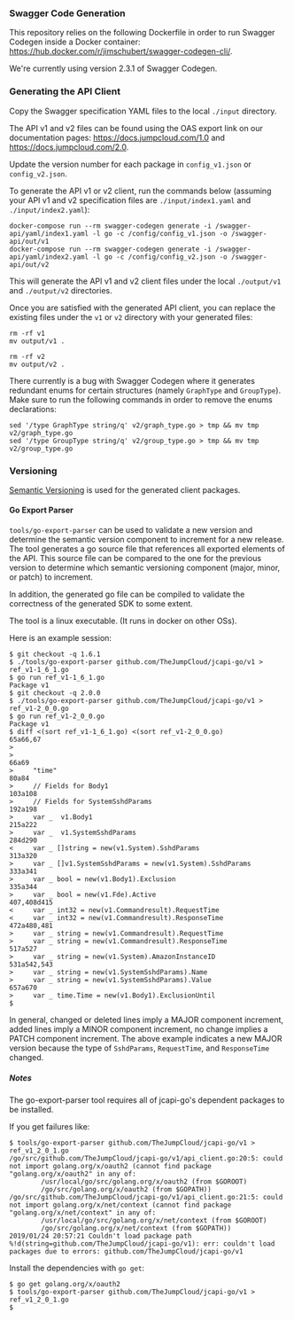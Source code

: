### Swagger Code Generation

This repository relies on the following Dockerfile in order to run
Swagger Codegen inside a Docker container:
https://hub.docker.com/r/jimschubert/swagger-codegen-cli/.

We're currently using version 2.3.1 of Swagger Codegen.

### Generating the API Client

Copy the Swagger specification YAML files to the local `./input` directory.

The API v1 and v2 files can be found using the OAS export link on our
documentation pages: https://docs.jumpcloud.com/1.0 and
https://docs.jumpcloud.com/2.0.

Update the version number for each package in `config_v1.json` or
`config_v2.json`.

To generate the API v1 or v2 client, run the commands below (assuming your
API v1 and v2 specification files are `./input/index1.yaml` and
`./input/index2.yaml`):

```
docker-compose run --rm swagger-codegen generate -i /swagger-api/yaml/index1.yaml -l go -c /config/config_v1.json -o /swagger-api/out/v1
docker-compose run --rm swagger-codegen generate -i /swagger-api/yaml/index2.yaml -l go -c /config/config_v2.json -o /swagger-api/out/v2
```

This will generate the API v1 and v2 client files under the local
`./output/v1` and `./output/v2` directories.

Once you are satisfied with the generated API client, you can replace the
existing files under the `v1` or `v2` directory with your generated files:

```
rm -rf v1
mv output/v1 .

rm -rf v2
mv output/v2 .
```

There currently is a bug with Swagger Codegen where it generates redundant
enums for certain structures (namely `GraphType` and `GroupType`).
Make sure to run the following commands in order to remove the enums
declarations:

```
sed '/type GraphType string/q' v2/graph_type.go > tmp && mv tmp v2/graph_type.go
sed '/type GroupType string/q' v2/group_type.go > tmp && mv tmp v2/group_type.go
```
### Versioning

[Semantic Versioning](https://semver.org) is used for the generated client packages.

#### Go Export Parser

`tools/go-export-parser` can be used to validate a new version and determine the semantic version
component to increment for a new release. The tool generates a go source file that references all
exported elements of the API. This source file can be compared to the one for the previous version
to determine which semantic versioning component (major, minor, or patch) to increment.

In addition, the generated go file can be compiled to validate the correctness of the generated SDK to 
some extent.

The tool is a linux executable. (It runs in docker on other OSs).

Here is an example session:

```
$ git checkout -q 1.6.1
$ ./tools/go-export-parser github.com/TheJumpCloud/jcapi-go/v1 > ref_v1-1_6_1.go
$ go run ref_v1-1_6_1.go
Package v1
$ git checkout -q 2.0.0
$ ./tools/go-export-parser github.com/TheJumpCloud/jcapi-go/v1 > ref_v1-2_0_0.go
$ go run ref_v1-2_0_0.go
Package v1
$ diff <(sort ref_v1-1_6_1.go) <(sort ref_v1-2_0_0.go)
65a66,67
>
>
66a69
>     "time"
80a84
>     // Fields for Body1
103a108
>     // Fields for SystemSshdParams
192a198
>     var _  v1.Body1
215a222
>     var _  v1.SystemSshdParams
284d290
<     var _ []string = new(v1.System).SshdParams
313a320
>     var _ []v1.SystemSshdParams = new(v1.System).SshdParams
333a341
>     var _ bool = new(v1.Body1).Exclusion
335a344
>     var _ bool = new(v1.Fde).Active
407,408d415
<     var _ int32 = new(v1.Commandresult).RequestTime
<     var _ int32 = new(v1.Commandresult).ResponseTime
472a480,481
>     var _ string = new(v1.Commandresult).RequestTime
>     var _ string = new(v1.Commandresult).ResponseTime
517a527
>     var _ string = new(v1.System).AmazonInstanceID
531a542,543
>     var _ string = new(v1.SystemSshdParams).Name
>     var _ string = new(v1.SystemSshdParams).Value
657a670
>     var _ time.Time = new(v1.Body1).ExclusionUntil
$ 
```

In general, changed or deleted lines imply a MAJOR component increment, added lines imply a MINOR component
increment, no change implies a PATCH component increment. The above example indicates a new MAJOR version
because the type of `SshdParams`, `RequestTime`, and `ResponseTime` changed.

##### Notes

The go-export-parser tool requires all of jcapi-go's dependent packages to be installed.

If you get failures like:

```
$ tools/go-export-parser github.com/TheJumpCloud/jcapi-go/v1 > ref_v1_2_0_1.go
/go/src/github.com/TheJumpCloud/jcapi-go/v1/api_client.go:20:5: could not import golang.org/x/oauth2 (cannot find package "golang.org/x/oauth2" in any of:
        /usr/local/go/src/golang.org/x/oauth2 (from $GOROOT)
        /go/src/golang.org/x/oauth2 (from $GOPATH))
/go/src/github.com/TheJumpCloud/jcapi-go/v1/api_client.go:21:5: could not import golang.org/x/net/context (cannot find package "golang.org/x/net/context" in any of:
        /usr/local/go/src/golang.org/x/net/context (from $GOROOT)
        /go/src/golang.org/x/net/context (from $GOPATH))
2019/01/24 20:57:21 Couldn't load package path %!d(string=github.com/TheJumpCloud/jcapi-go/v1): err: couldn't load packages due to errors: github.com/TheJumpCloud/jcapi-go/v1
```

Install the dependencies with `go get`:
```
$ go get golang.org/x/oauth2
$ tools/go-export-parser github.com/TheJumpCloud/jcapi-go/v1 > ref_v1_2_0_1.go
$
```
